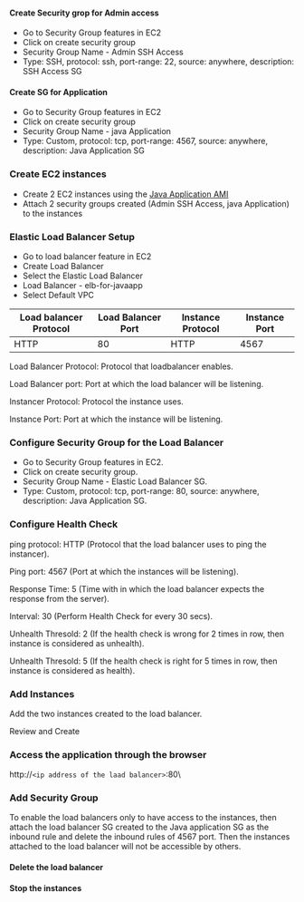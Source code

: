 #### Create Security grop for Admin access

* Go to Security Group features in EC2 
* Click on create security group
* Security Group Name - Admin SSH Access
* Type: SSH, protocol: ssh, port-range: 22, source: anywhere, description: SSH Access SG


#### Create SG for Application

* Go to Security Group features in EC2 
* Click on create security group
* Security Group Name - java Application 
* Type: Custom, protocol: tcp, port-range: 4567, source: anywhere, description: Java Application SG

### Create EC2 instances

* Create 2 EC2 instances using the [ Java Application AMI ](https://github.com/konman01/AWS/tree/master/EC2/create-ami)
* Attach 2 security groups created (Admin SSH Access, java Application) to the instances


### Elastic Load Balancer Setup

* Go to load balancer feature in EC2
* Create Load Balancer
* Select the Elastic Load Balancer
* Load Balancer - elb-for-javaapp
* Select Default VPC

Load balancer Protocol | Load Balancer Port | Instance Protocol | Instance Port
---------------------- | ------------------ | ----------------- | -------------
HTTP | 80 | HTTP | 4567

Load Balancer Protocol: Protocol that loadbalancer enables.  

Load Balancer port: Port at which the load balancer will be listening.  

Instancer Protocol: Protocol the instance uses. 

Instance Port: Port at which the instance will be listening. 

### Configure Security Group for the Load Balancer

* Go to Security Group features in EC2. 
* Click on create security group. 
* Security Group Name - Elastic Load Balancer SG. 
* Type: Custom, protocol: tcp, port-range: 80, source: anywhere, description: Java Application SG. 

### Configure Health Check
ping protocol: HTTP (Protocol that the load balancer uses to ping the instancer). 

Ping port: 4567 (Port at which the instances will be listening). 

Response Time: 5 (Time with in which the load balancer expects the response from the server). 

Interval: 30 (Perform Health Check for every 30 secs). 

Unhealth Thresold: 2 (If the health check is wrong for 2 times in row, then instance is considered as unhealth). 

Unhealth Thresold: 5 (If the health check is right for 5 times in row, then instance is considered as health). 


### Add Instances

Add the two instances created to the load balancer. 

Review and Create

### Access the application through the browser

http://`<ip address of the laad balancer>`:80\


### Add Security Group 

To enable the load balancers only to have access to the instances, then attach the load balancer SG created to the Java application SG as the inbound rule and delete the inbound rules of 4567 port. Then the instances attached to the load balancer will not be accessible by others. 

#### Delete the load balancer

#### Stop the instances